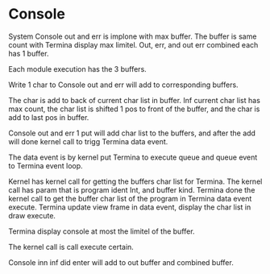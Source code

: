 # Console

System Console out and err is implone with max buffer.
The buffer is same count with Termina display max limitel.
Out, err, and out err combined each has 1 buffer.

Each module execution has the 3 buffers.

Write 1 char to Console out and err will add to
corresponding buffers.

The char is add to back of current char list in buffer.
Inf current char list has max count, the char list is shifted
1 pos to front of the buffer, and the char is add to last pos
in buffer.

Console out and err 1 put will add char list to the buffers, and
after the add will done kernel call to trigg Termina data event.

The data event is by kernel put Termina to execute queue and queue event
to Termina event loop.

Kernel has kernel call for getting the buffers char list for Termina.
The kernel call has param that is program ident Int, and buffer kind.
Termina done the kernel call to get the buffer char list of the program
in Termina data event execute.
Termina update view frame in data event, display the char list in
draw execute.

Termina display console at most the limitel of the buffer.

The kernel call is call execute certain.

Console inn inf did enter will add to out buffer and combined buffer.